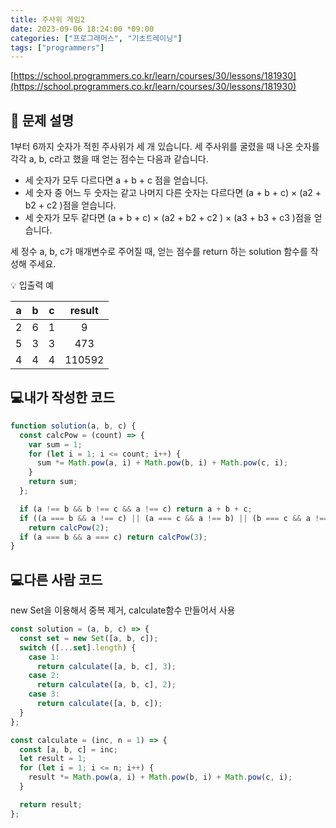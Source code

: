 ```yaml
---
title: 주사위 게임2
date: 2023-09-06 18:24:00 *09:00
categories: ["프로그래머스", "기초트레이닝"]
tags: ["programmers"]
---
```


[https://school.programmers.co.kr/learn/courses/30/lessons/181930](https://school.programmers.co.kr/learn/courses/30/lessons/181930)

## 📔 문제 설명

1부터 6까지 숫자가 적힌 주사위가 세 개 있습니다. 세 주사위를 굴렸을 때 나온 숫자를 각각 a, b, c라고 했을 때 얻는 점수는 다음과 같습니다.

- 세 숫자가 모두 다르다면 a + b + c 점을 얻습니다.
- 세 숫자 중 어느 두 숫자는 같고 나머지 다른 숫자는 다르다면 (a + b + c) × (a2 + b2 + c2 )점을 얻습니다.
- 세 숫자가 모두 같다면 (a + b + c) × (a2 + b2 + c2 ) × (a3 + b3 + c3 )점을 얻습니다.

세 정수 a, b, c가 매개변수로 주어질 때, 얻는 점수를 return 하는 solution 함수를 작성해 주세요.

💡 입출력 예

|  a  |  b  |  c  | result |
| :-: | :-: | :-: | :----: |
|  2  |  6  |  1  |   9    |
|  5  |  3  |  3  |  473   |
|  4  |  4  |  4  | 110592 |

## 💻내가 작성한 코드

```js
function solution(a, b, c) {
  const calcPow = (count) => {
    var sum = 1;
    for (let i = 1; i <= count; i++) {
      sum *= Math.pow(a, i) + Math.pow(b, i) + Math.pow(c, i);
    }
    return sum;
  };

  if (a !== b && b !== c && a !== c) return a + b + c;
  if ((a === b && a !== c) || (a === c && a !== b) || (b === c && a !== b))
    return calcPow(2);
  if (a === b && a === c) return calcPow(3);
}
```

## 💻다른 사람 코드

new Set을 이용해서 중복 제거, calculate함수 만들어서 사용

```js
const solution = (a, b, c) => {
  const set = new Set([a, b, c]);
  switch ([...set].length) {
    case 1:
      return calculate([a, b, c], 3);
    case 2:
      return calculate([a, b, c], 2);
    case 3:
      return calculate([a, b, c]);
  }
};

const calculate = (inc, n = 1) => {
  const [a, b, c] = inc;
  let result = 1;
  for (let i = 1; i <= n; i++) {
    result *= Math.pow(a, i) + Math.pow(b, i) + Math.pow(c, i);
  }

  return result;
};
```
